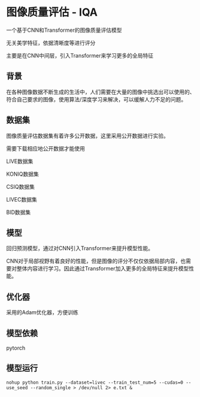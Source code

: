 # 图像质量评估 - IQA
一个基于CNN和Transformer的图像质量评估模型

无关美学特征，依据清晰度等进行评分

主要是在CNN中间层，引入Transformer来学习更多的全局特征
## 背景
在各种图像数据不断生成的生活中，人们需要在大量的图像中挑选出可以使用的、符合自己要求的图像，使用算法/深度学习来解决，可以缓解人力不足的问题。
## 数据集
图像质量评估数据集有着许多公开数据，这里采用公开数据进行实验。

需要下载相应地公开数据才能使用

LIVE数据集

KONIQ数据集

CSIQ数据集

LIVEC数据集

BID数据集

## 模型
回归预测模型，通过对CNN引入Transformer来提升模型性能。

CNN对于局部视野有着良好的性能，但是图像的评分不仅仅依据局部内容，也需要对整体内容进行学习。因此通过Transformer加入更多的全局特征来提升模型性能。

## 优化器
采用的Adam优化器，方便训练

## 模型依赖
pytorch

## 模型运行
```
nohup python train.py --dataset=livec --train_test_num=5 --cudas=0 --use_seed --random_single > /dev/null 2> e.txt &
```
